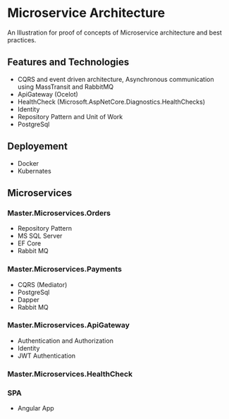 # Microservice Architecture 
An Illustration for proof of concepts of Microservice architecture and best practices. 

## Features and Technologies
- CQRS and event driven architecture, Asynchronous communication using MassTransit and RabbitMQ
- ApiGateway (Ocelot)
- HealthCheck (Microsoft.AspNetCore.Diagnostics.HealthChecks)
- Identity
- Repository Pattern and Unit of Work
- PostgreSql
## Deployement
- Docker
- Kubernates

## Microservices
### Master.Microservices.Orders
- Repository Pattern
- MS SQL Server
- EF Core
- Rabbit MQ 
### Master.Microservices.Payments
- CQRS (Mediator)
- PostgreSql
- Dapper
- Rabbit MQ
### Master.Microservices.ApiGateway
- Authentication and Authorization
- Identity
- JWT Authentication
### Master.Microservices.HealthCheck
### SPA 
- Angular App


